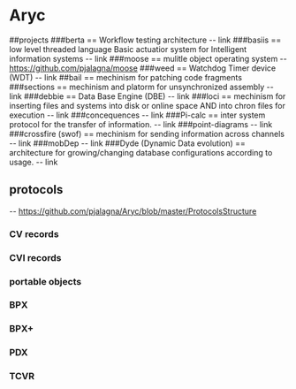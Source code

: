 # Aryc
##projects
###berta == Workflow testing architecture
-- link
###basiis == low level threaded language Basic actuatior system for Intelligent information systems
-- link
###moose  == mulitle object operating system
-- https://github.com/pjalagna/moose
###weed == Watchdog Timer device (WDT)
-- link
##bail == mechinism for patching code fragments
###sections == mechinism and platorm for unsynchronized assembly
-- link
###debbie == Data Base Engine (DBE)
-- link
###loci == mechinism for inserting files and systems into disk or online space  AND into chron files for execution
-- link
###concequences
-- link
###Pi-calc == inter system protocol for the transfer of information.
-- link
###point-diagrams
-- link
###crossfire (swof) == mechinism for sending information across channels
-- link
###mobDep
-- link
###Dyde (Dynamic Data evolution) == architecture for growing/changing database configurations according to usage.
-- link

## protocols
-- https://github.com/pjalagna/Aryc/blob/master/ProtocolsStructure
### CV records
### CVI records
### portable objects
### BPX
### BPX+
### PDX
### TCVR
